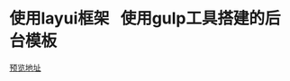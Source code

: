 #  使用layui框架   使用gulp工具搭建的后台模板
<a href="https://loinver.github.io/WebTpl-admin/" target="_blank">预览地址</a>

